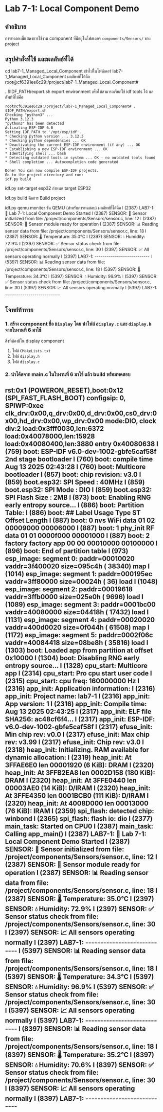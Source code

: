 # Lab 7-1: Local Component Demo

## คำอธิบาย
การทดลองนี้แสดงการใช้งาน component ที่มีอยู่ในโฟลเดอร์ `components/Sensors/` ของ project

## สรุปคำสั่งที่ใช้ และผลลัพธ์ที่ได้
cd lab7-1_Managed_Local_Component เข้าไปในโฟด์์เดอร์ lab7-1_Managed_Local_Component
ผลลัพท์ที่ได้คือ root@cf6391ee6c29:/project/lab7-1_Managed_Local_Component# 


. $IDF_PATH/export.sh  export environment เพื่อให้สามารถเรียกใช้ idf tools ได้
ผลลัพท์ที่ได้คือ
```
root@cf6391ee6c29:/project/lab7-1_Managed_Local_Component# . $IDF_PATH/export.sh
Checking "python3" ...
Python 3.12.3
"python3" has been detected
Activating ESP-IDF 6.0
Setting IDF_PATH to '/opt/esp/idf'.
* Checking python version ... 3.12.3
* Checking python dependencies ... OK
* Deactivating the current ESP-IDF environment (if any) ... OK
* Establishing a new ESP-IDF environment ... OK
* Identifying shell ... bash
* Detecting outdated tools in system ... OK - no outdated tools found
* Shell completion ... Autocompletion code generated

Done! You can now compile ESP-IDF projects.
Go to the project directory and run:
idf.py build 
```
idf.py set-target esp32 กำหนด target ESP32

idf.py build คือการ Build project 

idf.py qemu moniter รัน QEMU (สำหรับการทดสอบ)
ผลลัพท์ที่ได้คือ 
I (2387) LAB7-1: 🚀 Lab 7-1: Local Component Demo Started
I (2387) SENSOR: 🔧 Sensor initialized from file: /project/components/Sensors/sensor.c, line: 12
I (2387) SENSOR: 📡 Sensor module ready for operation
I (2387) SENSOR: 📊 Reading sensor data from file: /project/components/Sensors/sensor.c, line: 18
I (2387) SENSOR: 🌡️  Temperature: 35.0°C
I (2397) SENSOR: 💧 Humidity: 72.9%
I (2397) SENSOR: ✅ Sensor status check from file: /project/components/Sensors/sensor.c, line: 30
I (2397) SENSOR: 📈 All sensors operating normally
I (2397) LAB7-1: ----------------------------
I (5397) SENSOR: 📊 Reading sensor data from file: /project/components/Sensors/sensor.c, line: 18
I (5397) SENSOR: 🌡️  Temperature: 34.3°C
I (5397) SENSOR: 💧 Humidity: 96.9%
I (5397) SENSOR: ✅ Sensor status check from file: /project/components/Sensors/sensor.c, line: 30
I (5397) SENSOR: 📈 All sensors operating normally
I (5397) LAB7-1: ----------------------------

## โจทย์ท้าทาย

### 1. สร้าง  component ชื่อ `Display` โดย นำไฟล์ `display.c` และ `display.h` จากใบงานที่ 6 มาใช้ 

สิ่งที่ต้องมีใน display component
1. ไฟล์ `CMakeLists.txt` 
2. ไฟล์ `display.h`
3. ไฟล์ `display.c`


### 2. นำโค้ดจาก main.c ในใบงานที่ 6 มาใช้ แล้ว build พร้อมทดสอบ

rst:0x1 (POWERON_RESET),boot:0x12 (SPI_FAST_FLASH_BOOT)
configsip: 0, SPIWP:0xee
clk_drv:0x00,q_drv:0x00,d_drv:0x00,cs0_drv:0x00,hd_drv:0x00,wp_drv:0x00
mode:DIO, clock div:2
load:0x3fff0030,len:6372
load:0x40078000,len:15928
load:0x40080400,len:3880
entry 0x40080638
I (759) boot: ESP-IDF v6.0-dev-1002-gbfe5caf58f 2nd stage bootloader
I (760) boot: compile time Aug 13 2025 02:43:28
I (760) boot: Multicore bootloader
I (857) boot: chip revision: v3.0
I (859) boot.esp32: SPI Speed      : 40MHz
I (859) boot.esp32: SPI Mode       : DIO
I (859) boot.esp32: SPI Flash Size : 2MB
I (873) boot: Enabling RNG early entropy source...
I (886) boot: Partition Table:
I (886) boot: ## Label            Usage          Type ST Offset   Length
I (887) boot:  0 nvs              WiFi data        01 02 00009000 00006000
I (887) boot:  1 phy_init         RF data          01 01 0000f000 00001000
I (887) boot:  2 factory          factory app      00 00 00010000 00100000
I (896) boot: End of partition table
I (973) esp_image: segment 0: paddr=00010020 vaddr=3f400020 size=095c4h ( 38340) map
I (1014) esp_image: segment 1: paddr=000195ec vaddr=3ff80000 size=00024h (    36) load
I (1048) esp_image: segment 2: paddr=00019618 vaddr=3ffb0000 size=025e0h (  9696) load
I (1089) esp_image: segment 3: paddr=0001bc00 vaddr=40080000 size=04418h ( 17432) load
I (1131) esp_image: segment 4: paddr=00020020 vaddr=400d0020 size=0f044h ( 61508) map
I (1172) esp_image: segment 5: paddr=0002f06c vaddr=40084418 size=08be8h ( 35816) load
I (1303) boot: Loaded app from partition at offset 0x10000
I (1304) boot: Disabling RNG early entropy source...
I (1328) cpu_start: Multicore app
I (2314) cpu_start: Pro cpu start user code
I (2315) cpu_start: cpu freq: 160000000 Hz
I (2316) app_init: Application information:
I (2316) app_init: Project name:     lab7-1
I (2316) app_init: App version:      1
I (2316) app_init: Compile time:     Aug 13 2025 02:43:25
I (2317) app_init: ELF file SHA256:  ac48cf6f4...
I (2317) app_init: ESP-IDF:          v6.0-dev-1002-gbfe5caf58f
I (2317) efuse_init: Min chip rev:     v0.0
I (2317) efuse_init: Max chip rev:     v3.99 
I (2317) efuse_init: Chip rev:         v3.0
I (2318) heap_init: Initializing. RAM available for dynamic allocation:
I (2319) heap_init: At 3FFAE6E0 len 00001920 (6 KiB): DRAM
I (2320) heap_init: At 3FFB2EA8 len 0002D158 (180 KiB): DRAM
I (2320) heap_init: At 3FFE0440 len 00003AE0 (14 KiB): D/IRAM
I (2320) heap_init: At 3FFE4350 len 0001BCB0 (111 KiB): D/IRAM
I (2320) heap_init: At 4008D000 len 00013000 (76 KiB): IRAM
I (2359) spi_flash: detected chip: winbond
I (2365) spi_flash: flash io: dio
I (2377) main_task: Started on CPU0
I (2387) main_task: Calling app_main()
I (2387) LAB7-1: 🚀 Lab 7-1: Local Component Demo Started
I (2387) SENSOR: 🔧 Sensor initialized from file: /project/components/Sensors/sensor.c, line: 12
I (2387) SENSOR: 📡 Sensor module ready for operation
I (2387) SENSOR: 📊 Reading sensor data from file: /project/components/Sensors/sensor.c, line: 18
I (2387) SENSOR: 🌡️  Temperature: 35.0°C
I (2397) SENSOR: 💧 Humidity: 72.9%
I (2397) SENSOR: ✅ Sensor status check from file: /project/components/Sensors/sensor.c, line: 30
I (2397) SENSOR: 📈 All sensors operating normally
I (2397) LAB7-1: ----------------------------
I (5397) SENSOR: 📊 Reading sensor data from file: /project/components/Sensors/sensor.c, line: 18
I (5397) SENSOR: 🌡️  Temperature: 34.3°C
I (5397) SENSOR: 💧 Humidity: 96.9%
I (5397) SENSOR: ✅ Sensor status check from file: /project/components/Sensors/sensor.c, line: 30
I (5397) SENSOR: 📈 All sensors operating normally
I (5397) LAB7-1: ----------------------------
I (8397) SENSOR: 📊 Reading sensor data from file: /project/components/Sensors/sensor.c, line: 18
I (8397) SENSOR: 🌡️  Temperature: 35.2°C
I (8397) SENSOR: 💧 Humidity: 70.6%
I (8397) SENSOR: ✅ Sensor status check from file: /project/components/Sensors/sensor.c, line: 30
I (8397) SENSOR: 📈 All sensors operating normally
I (8397) LAB7-1: ----------------------------
---
